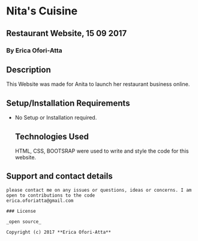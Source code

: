 # Nita's Cuisine

## Restaurant Website, 15 09 2017

### By **Erica Ofori-Atta**

## Description

  This Website was made for Anita to launch her restaurant business online.

## Setup/Installation Requirements

  - No Setup or Installation required.

    ## Technologies Used

    HTML, CSS, BOOTSRAP were used to write and style the code for this website.

  ## Support and contact details

    please contact me on any issues or questions, ideas or concerns. I am open to contributions to the code
    erica.oforiatta@gmail.com

    ### License

    _open source_

    Copyright (c) 2017 **Erica Ofori-Atta**

